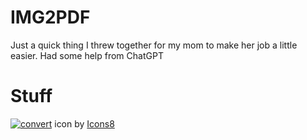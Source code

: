 # IMG2PDF

Just a quick thing I threw together for my mom to make her job a little easier. Had some help from ChatGPT



# Stuff

[![convert](https://icons8.com/icon/44042/refresh)](https://icons8.com/icon/44042/refresh) icon by [Icons8](https://icons8.com)

